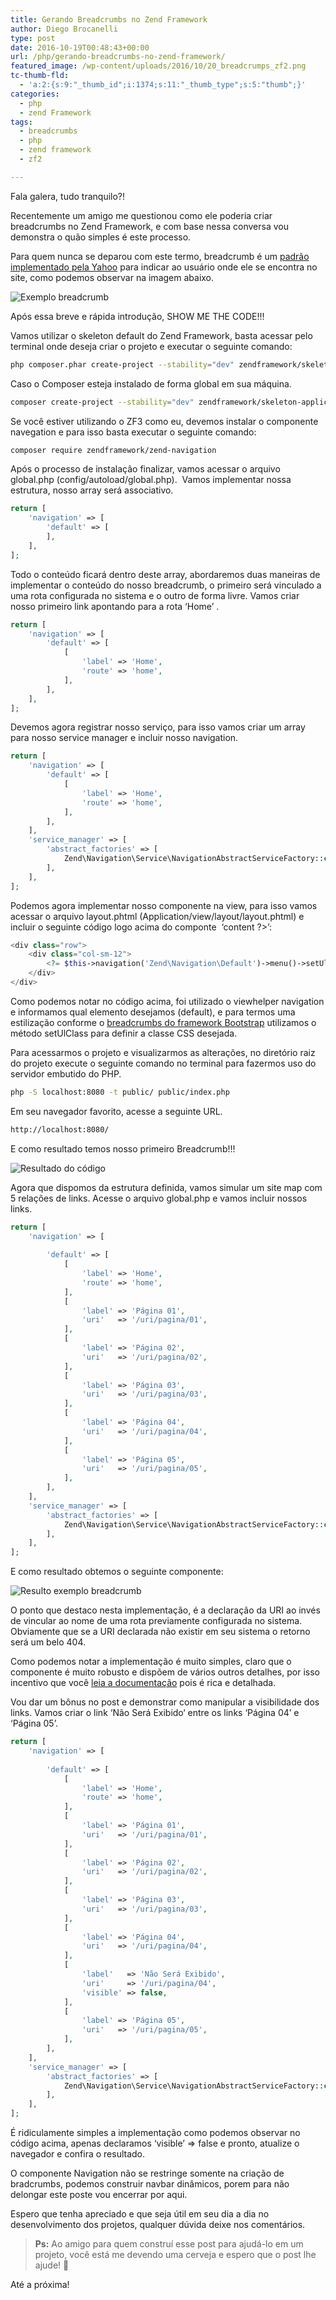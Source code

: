 ```yaml
---
title: Gerando Breadcrumbs no Zend Framework
author: Diego Brocanelli
type: post
date: 2016-10-19T00:48:43+00:00
url: /php/gerando-breadcrumbs-no-zend-framework/
featured_image: /wp-content/uploads/2016/10/20_breadcrumps_zf2.png
tc-thumb-fld:
  - 'a:2:{s:9:"_thumb_id";i:1374;s:11:"_thumb_type";s:5:"thumb";}'
categories:
  - php
  - zend Framework
tags:
  - breadcrumbs
  - php
  - zend framework
  - zf2

---
```


Fala galera, tudo tranquilo?!

Recentemente um amigo me questionou como ele poderia criar breadcrumbs no Zend Framework, e com base nessa conversa vou demonstra o quão simples é este processo.

Para quem nunca se deparou com este termo, breadcrumb é um [padrão implementado pela Yahoo](http://fe.ydn.g03.yahoodns.net/ypatterns/navigation/breadcrumbs.htm) para indicar ao usuário onde ele se encontra no site, como podemos observar na imagem abaixo.

![Exemplo breadcrumb](/wp-content/uploads/2016/10/breadcrumbs_exemplo.png)

Após essa breve e rápida introdução, SHOW ME THE CODE!!!

Vamos utilizar o skeleton default do Zend Framework, basta acessar pelo terminal onde deseja criar o projeto e executar o seguinte comando:

```bash
php composer.phar create-project --stability="dev" zendframework/skeleton-application
```

Caso o Composer esteja instalado de forma global em sua máquina.

```bash
composer create-project --stability="dev" zendframework/skeleton-application
```

Se você estiver utilizando o ZF3 como eu, devemos instalar o componente navegation e para isso basta executar o seguinte comando:

```bash
composer require zendframework/zend-navigation
```

Após o processo de instalação finalizar, vamos acessar o arquivo global.php (config/autoload/global.php).  Vamos implementar nossa estrutura, nosso array será associativo.

```php
return [
    'navigation' => [
        'default' => [
        ],
    ],
];
```

Todo o conteúdo ficará dentro deste array, abordaremos duas maneiras de implementar o conteúdo do nosso breadcrumb, o primeiro será vinculado a uma rota configurada no sistema e o outro de forma livre. Vamos criar nosso primeiro link apontando para a rota &#8216;Home&#8217; .

```php
return [
    'navigation' => [
        'default' => [
            [
                'label' => 'Home',
                'route' => 'home',
            ],
        ],
    ],
];
```

Devemos agora registrar nosso serviço, para isso vamos criar um array para nosso service manager e incluir nosso navigation.

```php
return [
    'navigation' => [
        'default' => [
            [
                'label' => 'Home',
                'route' => 'home',
            ],
        ],
    ],
    'service_manager' => [
        'abstract_factories' => [
            Zend\Navigation\Service\NavigationAbstractServiceFactory::class,
        ],
    ],
];
```

Podemos agora implementar nosso componente na view, para isso vamos acessar o arquivo layout.phtml (Application/view/layout/layout.phtml) e incluir o seguinte código logo acima do componte  &#8216;<?= $this->content ?>&#8217;:

```php
<div class="row">
    <div class="col-sm-12">
        <?= $this->navigation('Zend\Navigation\Default')->menu()->setUlClass('breadcrumb') ?>
    </div>
</div>
```

Como podemos notar no código acima, foi utilizado o viewhelper navigation e informamos qual elemento desejamos (default), e para termos uma estilização conforme o <a href="http://getbootstrap.com/components/#breadcrumbs">breadcrumbs do framework Bootstrap</a> utilizamos o método setUlClass para definir a classe CSS desejada.

Para acessarmos o projeto e visualizarmos as alterações, no diretório raiz do projeto execute o seguinte comando no terminal para fazermos uso do servidor embutido do PHP.

```bash
php -S localhost:8080 -t public/ public/index.php
```
Em seu navegador favorito, acesse a seguinte URL.

```txt
http://localhost:8080/
```

E como resultado temos nosso primeiro Breadcrumb!!!

![Resultado do código](/wp-content/uploads/2016/10/demonstracao_home-1.png)

Agora que dispomos da estrutura definida, vamos simular um site map com 5 relações de links. Acesse o arquivo global.php e vamos incluir nossos links.

```php
return [
    'navigation' => [
 
        'default' => [
            [
                'label' => 'Home',
                'route' => 'home',
            ],
            [
                'label' => 'Página 01',
                'uri'   => '/uri/pagina/01',
            ],
            [
                'label' => 'Página 02',
                'uri'   => '/uri/pagina/02',
            ],
            [
                'label' => 'Página 03',
                'uri'   => '/uri/pagina/03',
            ],
            [
                'label' => 'Página 04',
                'uri'   => '/uri/pagina/04',
            ],
            [
                'label' => 'Página 05',
                'uri'   => '/uri/pagina/05',
            ],
        ],
    ],
    'service_manager' => [
        'abstract_factories' => [
            Zend\Navigation\Service\NavigationAbstractServiceFactory::class,
        ],
    ],
];
```
E como resultado obtemos o seguinte componente:

![Resulto exemplo breadcrumb](/wp-content/uploads/2016/10/demonstracao_full.png)

O ponto que destaco nesta implementação, é a declaração da URI ao invés de vincular ao nome de uma rota previamente configurada no sistema. Obviamente que se a URI declarada não existir em seu sistema o retorno será um belo 404.

Como podemos notar a implementação é muito simples, claro que o componente é muito robusto e dispõem de vários outros detalhes, por isso incentivo que você [leia a documentação](https://docs.zendframework.com/zend-navigation/) pois é rica e detalhada.

Vou dar um bônus no post e demonstrar como manipular a visibilidade dos links. Vamos criar o link &#8216;<span class="crayon-s">Não Será Exibido&#8216; entre os links &#8216;Página 04&#8217; e &#8216;Página 05&#8217;.

```php
return [
    'navigation' => [
 
        'default' => [
            [
                'label' => 'Home',
                'route' => 'home',
            ],
            [
                'label' => 'Página 01',
                'uri'   => '/uri/pagina/01',
            ],
            [
                'label' => 'Página 02',
                'uri'   => '/uri/pagina/02',
            ],
            [
                'label' => 'Página 03',
                'uri'   => '/uri/pagina/03',
            ],
            [
                'label' => 'Página 04',
                'uri'   => '/uri/pagina/04',
            ],
            [
                'label'   => 'Não Será Exibido',
                'uri'     => '/uri/pagina/04',
                'visible' => false,
            ],
            [
                'label' => 'Página 05',
                'uri'   => '/uri/pagina/05',
            ],
        ],
    ],
    'service_manager' => [
        'abstract_factories' => [
            Zend\Navigation\Service\NavigationAbstractServiceFactory::class,
        ],
    ],
];
```

É ridiculamente simples a implementação como podemos observar no código acima, apenas declaramos &#8216;visible&#8217; => false e pronto, atualize o navegador e confira o resultado.

O componente Navigation não se restringe somente na criação de bradcrumbs, podemos construir navbar dinâmicos, porem para não delongar este poste vou encerrar por aqui.

Espero que tenha apreciado e que seja útil em seu dia a dia no desenvolvimento dos projetos, qualquer dúvida deixe nos comentários.

> **Ps:** Ao amigo para quem construí esse post para ajudá-lo em um projeto, você está me devendo uma cerveja e espero que o post lhe ajude! 🙂

Até a próxima!

